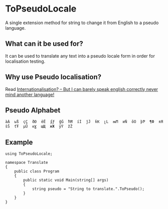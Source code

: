 ﻿# ToPseudoLocale
A single extension method for string to change it from English to a pseudo language. 

## What can it be used for?
It can be used to translate any text into a pseudo locale form in order for localisation testing.

## Why use Pseudo localisation?
Read [Internationalisation? – But I can barely speak english correctly never mind another language!](http://reiversolutions.wordpress.com/2012/10/14/internationalisation/)

## Pseudo Alphabet

    àÀ  ьß  çÇ  ðÐ  êË  ʄƑ  ĝĜ  ħĦ  íÍ  ĵĴ  ƙƘ  լԼ  ᵯϺ  иÑ  õÖ  þƤ  ¶Ф  яЯ  šŠ  ťŦ  µÛ  ᵿƔ  щЩ  жЖ  ÿÝ  žŽ
	
## Example

    using ToPseudoLocale;
	
    namespace Translate
    {
        public class Program
        {
            public static void Main(string[] args)
            {
                string pseudo = "String to translate.".ToPseudo();
            }
        }
    }